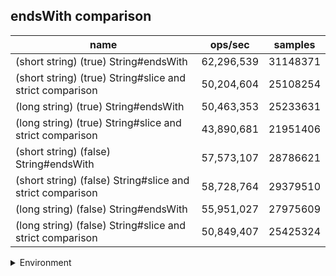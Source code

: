 ## endsWith comparison

|name|ops/sec|samples|
|-|-|-|
|(short string) (true) String#endsWith|62,296,539|31148371|
|(short string) (true) String#slice and strict comparison|50,204,604|25108254|
|(long string) (true) String#endsWith|50,463,353|25233631|
|(long string) (true) String#slice and strict comparison|43,890,681|21951406|
|(short string) (false) String#endsWith|57,573,107|28786621|
|(short string) (false) String#slice and strict comparison|58,728,764|29379510|
|(long string) (false) String#endsWith|55,951,027|27975609|
|(long string) (false) String#slice and strict comparison|50,849,407|25425324|


<details>
<summary>Environment</summary>

* __Machine:__ linux x64 | 4 vCPUs | 7.6GB Mem
* __Run:__ Tue Oct 29 2024 19:44:57 GMT+0000 (Coordinated Universal Time)
* __Node:__ `v18.20.3`
</details>

<!--
{"environment":{"platform":"linux","arch":"x64","cpus":4,"totalMemory":7.597877502441406},"benchmarks":[{"name":"(short string) (true) String#endsWith","opsSec":62296539.28706117,"samples":31148371},{"name":"(short string) (true) String#slice and strict comparison","opsSec":50204604.990202874,"samples":25108254},{"name":"(long string) (true) String#endsWith","opsSec":50463353.00774932,"samples":25233631},{"name":"(long string) (true) String#slice and strict comparison","opsSec":43890681.75672017,"samples":21951406},{"name":"(short string) (false) String#endsWith","opsSec":57573107.624366805,"samples":28786621},{"name":"(short string) (false) String#slice and strict comparison","opsSec":58728764.35009718,"samples":29379510},{"name":"(long string) (false) String#endsWith","opsSec":55951027.20699723,"samples":27975609},{"name":"(long string) (false) String#slice and strict comparison","opsSec":50849407.884640515,"samples":25425324}]}-->
